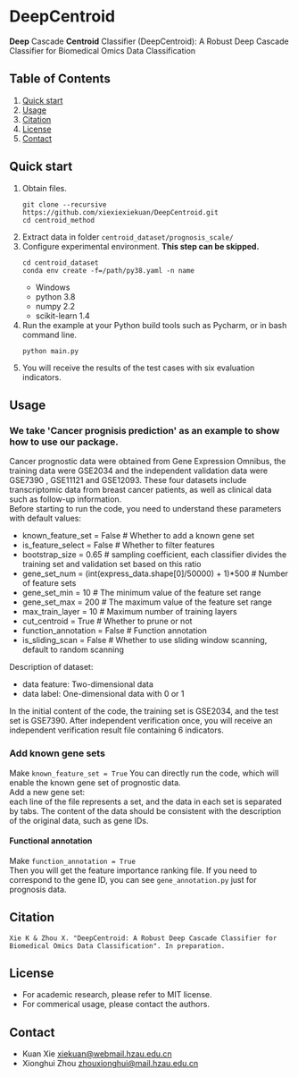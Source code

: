 # DeepCentroid
**Deep** Cascade **Centroid** Classifier (DeepCentroid): A Robust Deep Cascade Classifier for Biomedical Omics Data Classification

## Table of Contents
1. [Quick start](#Quick-start)
2. [Usage](#Usage)
3. [Citation](#Citation)
4. [License](#License)
5. [Contact](#Contact)

## Quick start
1. Obtain files.  
	```
	git clone --recursive https://github.com/xiexiexiekuan/DeepCentroid.git
	cd centroid_method
	```
2. Extract data in folder ```centroid_dataset/prognosis_scale/```
3. Configure experimental environment. **This step can be skipped.**  
	```
	cd centroid_dataset
	conda env create -f=/path/py38.yaml -n name
	```
	* Windows
	* python 3.8 
	* numpy 2.2
	* scikit-learn 1.4
4. Run the example at your Python build tools such as Pycharm, or in bash command line.  
	```
	python main.py
	```  
5. You will receive the results of the test cases with six evaluation indicators.

## Usage

### We take 'Cancer prognisis prediction' as an example to show how to use our package.
Cancer prognostic data were obtained from Gene Expression Omnibus, the training data were GSE2034 and the independent validation data were GSE7390 , GSE11121 and GSE12093. These four datasets include transcriptomic data from breast cancer patients, as well as clinical data such as follow-up information.  
Before starting to run the code, you need to understand these parameters with default  values:  

* known_feature_set = False  # Whether to add a known gene set
* is_feature_select = False  # Whether to filter features
* bootstrap_size = 0.65  # sampling coefficient, each classifier divides the training set and validation set based on this ratio
* gene_set_num = (int(express_data.shape[0]/50000) + 1)*500  # Number of feature sets
* gene_set_min = 10  # The minimum value of the feature set range
* gene_set_max = 200  # The maximum value of the feature set range
* max_train_layer = 10  # Maximum number of training layers
* cut_centroid = True  # Whether to prune or not
* function_annotation = False  # Function annotation
* is_sliding_scan = False  # Whether to use sliding window scanning, default to random scanning

Description of dataset:  
* data feature: Two-dimensional data
* data label: One-dimensional data with 0 or 1

In the initial content of the code, the training set is GSE2034, and the test set is GSE7390. After independent verification once, you will receive an independent verification result file containing 6 indicators. 

### Add known gene sets
Make ```known_feature_set = True```
You can directly run the code, which will enable the known gene set of prognostic data.  
Add a new gene set:  
each line of the file represents a set, and the data in each set is separated by tabs. The content of the data should be consistent with the description of the original data, such as gene IDs.
#### Functional annotation
Make ```function_annotation = True```  
Then you will get the feature importance ranking file. If you need to correspond to the gene ID, you can see ```gene_annotation.py``` just for prognosis data.  

## Citation
```
Xie K & Zhou X. "DeepCentroid: A Robust Deep Cascade Classifier for Biomedical Omics Data Classification". In preparation.
```
## License
* For academic research, please refer to MIT license.
* For commerical usage, please contact the authors.

## Contact
* Kuan Xie <xiekuan@webmail.hzau.edu.cn>
* Xionghui Zhou <zhouxionghui@mail.hzau.edu.cn>
